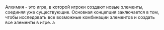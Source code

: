 Алхимия - это игра, в которой игроки создают новые элементы, соединяя уже существующие. Основная концепция заключается в том, чтобы исследовать все возможные комбинации элементов и создать все элементы в игре.
a
